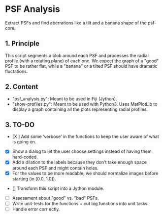 # PSF Analysis

Extract PSFs and find aberrations like a tilt and a banana shape of the psf-core.

## 1. Principle

This script segments a blob around each PSF and processes the radial profile (with a rotating plane) of each one.
We expect the graph of a "good" PSF to be rather flat, while a "banana" or a tilted PSF should have dramatic fluctations.

## 2. Content

- "psf_analysis.py": Meant to be used in Fiji (Jython).
- "show-profiles.py": Meant to be used with Python3. Uses MatPlotLib to display a graph containing all the plots representing radial profiles.

## 3. TO-DO

- [X ] Add some 'verbose' in the functions to keep the user aware of what is going on.
- [X] Show a dialog to let the user choose settings instead of having them hard-coded.
- [X] Add a dilation to the labels because they don't take enough space around each PSF and might contain holes.
- [X] For the values to be more readable, we should normalize images before starting (in [0.0, 1.0]).
- [] Transform this script into a Jython module.
- [ ] Assessment about "good" vs. "bad" PSFs.
- [ ] Write unit-tests for the functions + cut big functions into unit tasks.
- [ ] Handle error corr ectly.